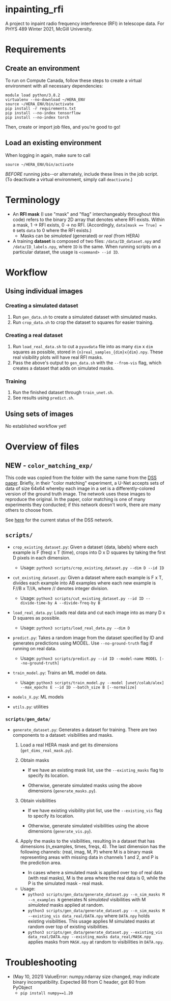 # inpainting_rfi

A project to inpaint radio frequency interference (RFI) in telescope data. For PHYS 489 Winter 2021, McGill University.

# Requirements

## Create an environment 

To run on Compute Canada, follow these steps to create a virtual environment with all necessary dependencies:
```
module load python/3.8.2
virtualenv --no-download ~/HERA_ENV
source ~/HERA_ENV/bin/activate
pip install -r requirements.txt
pip install --no-index tensorflow
pip install --no-index torch
```
Then, create or import job files, and you're good to go!

## Load an existing environment

When logging in again, make sure to call
```
source ~/HERA_ENV/bin/activate
```
*BEFORE* running jobs--or alternately, include these lines in the job script. (To deactivate a virtual environment, simply call `deactivate`.)

# Terminology

- An **RFI mask** (I use "mask" and "flag" interchangeably throughout this code) refers to the binary 2D array that denotes where RFI exists. Within a mask, 1 &rarr; RFI exists, 0 &rarr; no RFI. (Accordingly, `data[mask == True] = 0` sets `data` to 0 where the RFI exists.)
    - Masks can be *simulated* (generated) or *real* (from HERA)
- A training **dataset** is composed of two files: `/data/ID_dataset.npy` and `/data/ID_labels.npy`, where `ID` is the same. When running scripts on a particular dataset, the usage is `<command> --id ID`.

# Workflow

## Using individual images

### Creating a simulated dataset

1. Run `gen_data.sh` to create a simulated dataset with simulated masks.
2. Run `crop_data.sh` to crop the dataset to squares for easier training.

### Creating a real dataset

1. Run `load_real_data.sh` to cut a `pyuvdata` file into as many `dim` x `dim` squares as possible, stored in `{n}real_samples_{dim}x{dim}.npy`. These real visibility plots will have real RFI masks.
2. Pass the above's output to `gen_data.sh` with the `--from-vis` flag, which creates a dataset that adds on simulated masks.

### Training

1. Run the finished dataset through `train_unet.sh`.
2. See results using `predict.sh`.

## Using sets of images

No established workflow yet!

# Overview of files

## **NEW** - `color_matching_exp/`

This code was copied from the folder with the same name from the [DSS paper](https://github.com/Haggaim/On-Learning-Sets-of-Symmetric-Elements). Briefly, in their "color matching" experiment, a U-Net accepts sets of data of size 64x64 whereby each image in a set is a differently-colored version of the ground truth image. The network uses these images to reproduce the original. In the paper, color matching is one of many experiments they conducted; if this network doesn't work, there are many others to choose from.

See [here](./notes.md) for the current status of the DSS network.

## `scripts/`

- `crop_existing_dataset.py`: Given a dataset {data, labels} where each example is F (freq) x T (time), crops into D x D squares by taking the first D pixels in each dimension.
    - Usage: `python3 scripts/crop_existing_dataset.py --dim D --id ID`
- `cut_existing_dataset.py`: Given a dataset where each example is F x T, divides each example into AB examples where each new example is F//B x T//A, where // denotes integer division.
    - Usage: `python3 scripts/cut_existing_dataset.py --id ID --divide-time-by A --divide-freq-by B`
- `load_real_data.py`: Loads real data and cut each image into as many D x D squares as possible.
    - Usage: `python3 scripts/load_real_data.py --dim D`
- `predict.py`: Takes a random image from the dataset specified by ID and generates predictions using MODEL. Use `--no-ground-truth` flag if running on real data.
    - Usage: `python3 scripts/predict.py --id ID --model-name MODEL [--no-ground-truth]`
- `train_model.py`: Trains an ML model on data.
    - Usage: `python3 scripts/train_model.py --model [unet/colab/alex] --max_epochs E --id ID --batch_size B [--normalize]`

- `models_X.py`: ML models
- `utils.py`: utilities

### `scripts/gen_data/`

- `generate_dataset.py`: Generates a dataset for training. There are two components to a dataset: visibilities and masks.
    1. Load a real HERA mask and get its dimensions (`get_dims_real_mask.py`).
    2. Obtain masks
        
        - If we have an existing mask list, use the `--existing_masks` flag to specify its location.
        
        - Otherwise, generate simulated masks using the above dimensions (`generate_masks.py`).
    3. Obtain visibilities

        - If we have existing visibility plot list, use the `--existing_vis` flag to specify its location.

        - Otherwise, generate simulated visibilities using the above dimensions (`generate_vis.py`).
    
    4. Apply the masks to the visibilities, resulting in a dataset that has dimensions (n_examples, times, freqs, 4). The last dimension has the following channels: (real, imag, M, P) where M is a binary mask representing areas with missing data in channels 1 and 2, and P is the prediction area. 
        - In cases where a simulated mask is applied over top of real data (with real masks), M is the area where the real data is 0, while the P is the simulated mask - real mask.
    
    - Usage: 
        - `python3 scripts/gen_data/generate_dataset.py --n_sim_masks M --n_examples N` generates N *simulated* visibilities with M *simulated* masks applied at random.
        - `python3 scripts/gen_data/generate_dataset.py --n_sim_masks M --existing_vis data_real/DATA.npy` where `DATA.npy` holds existing visibilities. This usage applies M simulated masks at random over top of existing visibilities.
        - `python3 scripts/gen_data/generate_dataset.py --existing_vis data_real/DATA.npy --existing_masks data_real/MASK.npy` applies masks from `MASK.npy` at random to visibilities in `DATA.npy`.


# Troubleshooting

- (May 10, 2021) ValueError: numpy.ndarray size changed, may indicate binary incompatibility. Expected 88 from C header, got 80 from PyObject
    - `pip install numpy==1.20`

